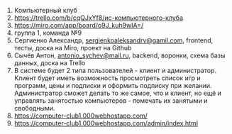 1) Компьютерный клуб
2) https://trello.com/b/cqQJxYf8/ис-компьютерного-клуба
3) https://miro.com/app/board/o9J_kuh9wIA=/
4) группа 1, команда №9
5) Сергиенко Александр, sergienkoaleksandrv@gamil.com, frontend, тесты, доска на Miro, проект на Github
6) Сычёв Антон, antonio_sychev@mail.ru, backend, воронки, схема базы данных, доска на Trello
7) В системе будет 2 типа пользователей - клиент и администратор.
Клиент будет иметь возможность просмотреть список игр и программ, цены и подписки и оформить подписку при желании.
Администратор сможет делать то же самое, что и клиент, но ещё и управлять занятостью компьютеров - помечать их занятыми и свободными.
8) https://computer-club1.000webhostapp.com/
9) https://computer-club1.000webhostapp.com/admin/index.html
